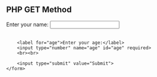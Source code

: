 
<!DOCTYPE html>
<html>
<head>
    <title>GET Method </title>
</head>
<body>
    <h2>PHP GET Method </h2>
    <form action="process.php" method="get">
        <label for="name">Enter your name:</label>
        <input type="text" name="name" id="name" required>
        <br><br>
        
        <label for="age">Enter your age:</label>
        <input type="number" name="age" id="age" required>
        <br><br>
        
        <input type="submit" value="Submit">
    </form>
</body>
</html>
